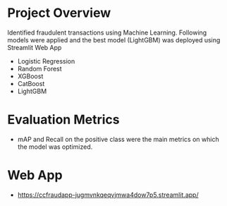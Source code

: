 # Project Overview

Identified fraudulent transactions using Machine Learning. Following models were applied and the best model (LightGBM) was deployed using Streamlit Web App
* Logistic Regression
* Random Forest
* XGBoost
* CatBoost
* LightGBM


# Evaluation Metrics

* mAP  and Recall on the positive class were the main metrics on which the model was optimized.

# Web App

* https://ccfraudapp-jugmvnkqeqvjmwa4dow7p5.streamlit.app/


